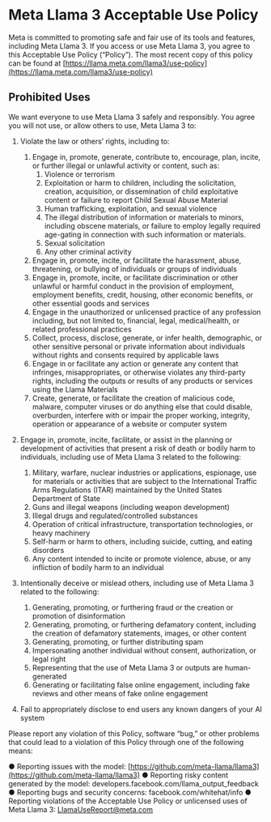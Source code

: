 # Meta Llama 3 Acceptable Use Policy

Meta is committed to promoting safe and fair use of its tools and features, including Meta Llama 3. If you
access or use Meta Llama 3, you agree to this Acceptable Use Policy (“Policy”). The most recent copy of
this policy can be found at [https://llama.meta.com/llama3/use-policy](https://llama.meta.com/llama3/use-policy)

## Prohibited Uses

We want everyone to use Meta Llama 3 safely and responsibly. You agree you will not use, or allow
others to use, Meta Llama 3 to:

1. Violate the law or others’ rights, including to:
    1. Engage in, promote, generate, contribute to, encourage, plan, incite, or further illegal or unlawful activity or content, such as:
        1. Violence or terrorism
        2. Exploitation or harm to children, including the solicitation, creation, acquisition, or dissemination of child exploitative content or failure to report Child Sexual Abuse Material
        3. Human trafficking, exploitation, and sexual violence
        4. The illegal distribution of information or materials to minors, including obscene materials, or failure to employ legally required age-gating in connection with such information or materials.
        5. Sexual solicitation
        6. Any other criminal activity
    2. Engage in, promote, incite, or facilitate the harassment, abuse, threatening, or bullying of individuals or groups of individuals
    3. Engage in, promote, incite, or facilitate discrimination or other unlawful or harmful conduct in the provision of employment, employment benefits, credit, housing, other economic benefits, or other essential goods and services
    4. Engage in the unauthorized or unlicensed practice of any profession including, but not limited to, financial, legal, medical/health, or related professional practices
    5. Collect, process, disclose, generate, or infer health, demographic, or other sensitive personal or private information about individuals without rights and consents required by applicable laws
    6. Engage in or facilitate any action or generate any content that infringes, misappropriates, or otherwise violates any third-party rights, including the outputs or results of any products or services using the Llama Materials
    7. Create, generate, or facilitate the creation of malicious code, malware, computer viruses or do anything else that could disable, overburden, interfere with or impair the proper working, integrity, operation or appearance of a website or computer system

2. Engage in, promote, incite, facilitate, or assist in the planning or development of activities that present a risk of death or bodily harm to individuals, including use of Meta Llama 3 related to the following:
    1. Military, warfare, nuclear industries or applications, espionage, use for materials or activities that are subject to the International Traffic Arms Regulations (ITAR) maintained by the United States Department of State
    2. Guns and illegal weapons (including weapon development)
    3. Illegal drugs and regulated/controlled substances
    4. Operation of critical infrastructure, transportation technologies, or heavy machinery
    5. Self-harm or harm to others, including suicide, cutting, and eating disorders
    6. Any content intended to incite or promote violence, abuse, or any infliction of bodily harm to an individual

3. Intentionally deceive or mislead others, including use of Meta Llama 3 related to the following:
    1. Generating, promoting, or furthering fraud or the creation or promotion of disinformation
    2. Generating, promoting, or furthering defamatory content, including the creation of defamatory statements, images, or other content
    3. Generating, promoting, or further distributing spam
    4. Impersonating another individual without consent, authorization, or legal right
    5. Representing that the use of Meta Llama 3 or outputs are human-generated
    6. Generating or facilitating false online engagement, including fake reviews and other means of fake online engagement

4. Fail to appropriately disclose to end users any known dangers of your AI system

Please report any violation of this Policy, software “bug,” or other problems that could lead to a violation
of this Policy through one of the following means:

● Reporting issues with the model: [https://github.com/meta-llama/llama3](https://github.com/meta-llama/llama3)
● Reporting risky content generated by the model:
developers.facebook.com/llama_output_feedback
● Reporting bugs and security concerns: facebook.com/whitehat/info
● Reporting violations of the Acceptable Use Policy or unlicensed uses of Meta Llama 3:
LlamaUseReport@meta.com